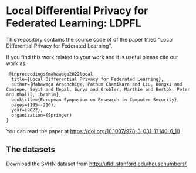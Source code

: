 # Local Differential Privacy for Federated Learning: LDPFL

This repository contains the source code of of the paper titled "Local Differential Privacy for Federated Learning".

If you find this work related to your work and it is useful please cite our work as:
 
```
 @inproceedings{mahawaga2022local,
  title={Local Differential Privacy for Federated Learning},
  author={Mahawaga Arachchige, Pathum Chamikara and Liu, Dongxi and Camtepe, Seyit and Nepal, Surya and Grobler, Marthie and Bertok, Peter and Khalil, Ibrahim},
  booktitle={European Symposium on Research in Computer Security},
  pages={195--216},
  year={2022},
  organization={Springer}
}
```
You can read the paper at https://doi.org/10.1007/978-3-031-17140-6_10

## The datasets
Download the SVHN dataset from http://ufldl.stanford.edu/housenumbers/
